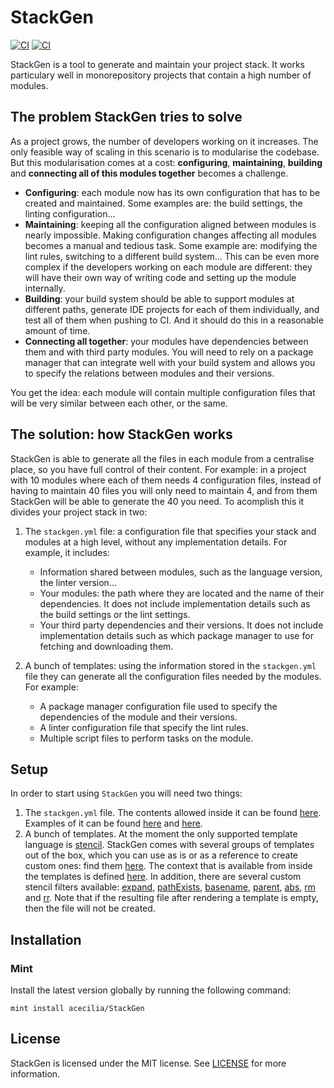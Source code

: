 # StackGen

[![CI](https://github.com/acecilia/StackGen/workflows/CI/badge.svg?branch=master)](https://github.com/acecilia/StackGen/actions)
[![CI](https://codecov.io/gh/acecilia/StackGen/branch/master/graph/badge.svg)](https://codecov.io/github/acecilia/StackGen)

StackGen is a tool to generate and maintain your project stack. It works particulary well in monorepository projects that contain a high number of modules.

## The problem StackGen tries to solve

As a project grows, the number of developers working on it increases. The only feasible way of scaling in this scenario is to modularise the codebase. But this modularisation comes at a cost: **configuring**, **maintaining**, **building** and **connecting all of this modules together** becomes a challenge.

* **Configuring**: each module now has its own configuration that has to be created and maintained. Some examples are: the build settings, the linting configuration...
* **Maintaining**: keeping all the configuration aligned between modules is nearly impossible. Making configuration changes affecting all modules becomes a manual and tedious task. Some example are: modifying the lint rules, switching to a different build system... This can be even more complex if the developers working on each module are different: they will have their own way of writing code and setting up the module internally.
* **Building**: your build system should be able to support modules at different paths, generate IDE projects for each of them individually, and test all of them when pushing to CI. And it should do this in a reasonable amount of time.
* **Connecting all together**: your modules have dependencies between them and with third party modules. You will need to rely on a package manager that can integrate well with your build system and allows you to specify the relations between modules and their versions.

You get the idea: each module will contain multiple configuration files that will be very similar between each other, or the same.

## The solution: how StackGen works

StackGen is able to generate all the files in each module from a centralise place, so you have full control of their content. For example: in a project with 10 modules where each of them needs 4 configuration files, instead of having to maintain 40 files you will only need to maintain 4, and from them StackGen will be able to generate the 40 you need. To acomplish this it divides your project stack in two:

1. The `stackgen.yml` file: a configuration file that specifies your stack and modules at a high level, without any implementation details. For example, it includes:

    * Information shared between modules, such as the language version, the linter version...
    * Your modules: the path where they are located and the name of their dependencies. It does not include implementation details such as the build settings or the lint settings.
    * Your third party dependencies and their versions. It does not include implementation details such as which package manager to use for fetching and downloading them.

2. A bunch of templates: using the information stored in the `stackgen.yml` file they can generate all the configuration files needed by the modules. For example:

    * A package manager configuration file used to specify the dependencies of the module and their versions.
    * A linter configuration file that specify the lint rules.
    * Multiple script files to perform tasks on the module.

## Setup

In order to start using `StackGen` you will need two things:

1. The `stackgen.yml` file. The contents allowed inside it can be found [here](Documentation/Reference/structs/StackGenFile.md). Examples of it can be found [here](Examples/swift/stackgen.yml) and [here](stackgen.yml).
2. A bunch of templates. At the moment the only supported template language is [stencil](https://github.com/stencilproject/Stencil). StackGen comes with several groups of templates out of the box, which you can use as is or as a reference to create custom ones: find them [here](Templates). The context that is available from inside the templates is defined [here](Documentation/Reference/structs/Context.Output.md). In addition, there are several custom stencil filters available: [expand](Documentation/Reference/classes/TemplateEngine.Stencil.Filter.ExpandDependencies.md), [pathExists](Documentation/Reference/classes/TemplateEngine.Stencil.Filter.PathExists.md), [basename](Documentation/Reference/classes/TemplateEngine.Stencil.Filter.Basename.md), [parent](Documentation/Reference/classes/TemplateEngine.Stencil.Filter.Parent.md), [abs](Documentation/Reference/classes/TemplateEngine.Stencil.Filter.Absolut.md), [rm](Documentation/Reference/classes/TemplateEngine.Stencil.Filter.RelativeToModule.md) and [rr](Documentation/Reference/classes/TemplateEngine.Stencil.Filter.RelativeToRoot.md). Note that if the resulting file after rendering a template is empty, then the file will not be created.

## Installation

### Mint

Install the latest version globally by running the following command:

```shell
mint install acecilia/StackGen
```

## License

StackGen is licensed under the MIT license. See [LICENSE](LICENSE) for more information.